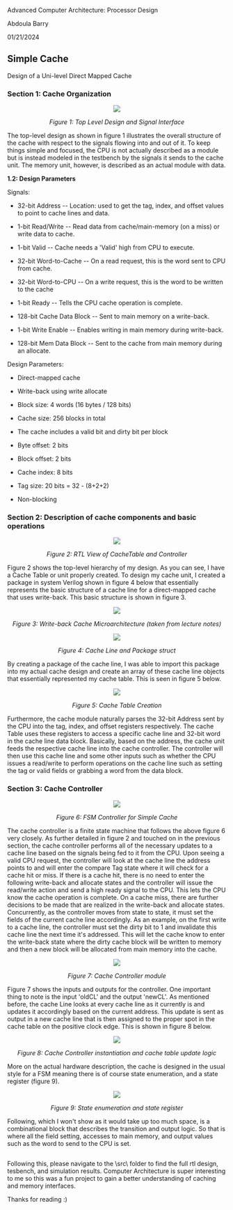 Advanced Computer Architecture: Processor Design

Abdoula Barry

01/21/2024

## Simple Cache
Design of a Uni-level Direct Mapped Cache
### Section 1: Cache Organization

<p align="center"> 
  <img src="./media/image1.png" />
</p>
<p align="center"><em>Figure 1: Top Level Design and Signal Interface</em></p>


The top-level design as shown in figure 1 illustrates the overall
structure of the cache with respect to the signals flowing into and out
of it. To keep things simple and focused, the CPU is not actually
described as a module but is instead modeled in the testbench by the
signals it sends to the cache unit. The memory unit, however, is
described as an actual module with data.

**1.2: Design Parameters**

Signals:

-   32-bit Address -- Location: used to get the tag, index, and offset
    values to point to cache lines and data.

-   1-bit Read/Write -- Read data from cache/main-memory (on a miss) or
    write data to cache.

-   1-bit Valid -- Cache needs a 'Valid' high from CPU to execute.

-   32-bit Word-to-Cache -- On a read request, this is the word sent to
    CPU from cache.

-   32-bit Word-to-CPU -- On a write request, this is the word to be
    written to the cache

-   1-bit Ready -- Tells the CPU cache operation is complete.

-   128-bit Cache Data Block -- Sent to main memory on a write-back.

-   1-bit Write Enable -- Enables writing in main memory during
    write-back.

-   128-bit Mem Data Block -- Sent to the cache from main memory during
    an allocate.

Design Parameters:

-   Direct-mapped cache

-   Write-back using write allocate

-   Block size: 4 words (16 bytes / 128 bits)

-   Cache size: 256 blocks in total

-   The cache includes a valid bit and dirty bit per block

-   Byte offset: 2 bits

-   Block offset: 2 bits

-   Cache index: 8 bits

-   Tag size: 20 bits = 32 - (8+2+2)

-   Non-blocking

### Section 2: Description of cache components and basic operations

<p align="center"> 
  <img src="./media/image2.png" />
</p>
<p align="center"><em>Figure 2: RTL View of CacheTable and Controller</em></p>


Figure 2 shows the top-level hierarchy of my design. As you can see, I
have a Cache Table or unit properly created. To design my cache unit, I
created a package in system Verilog shown in figure 4 below that
essentially represents the basic structure of a cache line for a
direct-mapped cache that uses write-back. This basic structure is shown
in figure 3.

<p align="center"> 
  <img src="./media/image3.png" />
</p>
<p align="center"><em>Figure 3: Write-back Cache Microarchitecture (taken from lecture notes)</em></p>


<p align="center"> 
  <img src="./media/image4.png" />
</p>
<p align="center"><em>Figure 4: Cache Line and Package struct</em></p>


By creating a package of the cache line, I was able to import this
package into my actual cache design and create an array of these cache
line objects that essentially represented my cache table. This is seen
in figure 5 below.

<p align="center"> 
  <img src="./media/image5.png" />
</p>
<p align="center"><em>Figure 5: Cache Table Creation</em></p>


Furthermore, the cache module naturally parses the 32-bit Address sent
by the CPU into the tag, index, and offset registers respectively. The
cache Table uses these registers to access a specific cache line and
32-bit word in the cache line data block. Basically, based on the
address, the cache unit feeds the respective cache line into the cache
controller. The controller will then use this cache line and some other
inputs such as whether the CPU issues a read/write to perform operations
on the cache line such as setting the tag or valid fields or grabbing a
word from the data block.

### Section 3: Cache Controller

<p align="center"> 
  <img src="./media/image6.png" />
</p>
<p align="center"><em>Figure 6: FSM Controller for Simple Cache</em></p>


The cache controller is a finite state machine that follows the above
figure 6 very closely. As further detailed in figure 2 and touched on in
the previous section, the cache controller performs all of the necessary
updates to a cache line based on the signals being fed to it from the
CPU. Upon seeing a valid CPU request, the controller will look at the
cache line the address points to and will enter the compare Tag state
where it will check for a cache hit or miss. If there is a cache hit,
there is no need to enter the following write-back and allocate states
and the controller will issue the read/write action and send a high
ready signal to the CPU. This lets the CPU know the cache operation is
complete. On a cache miss, there are further decisions to be made that
are realized in the write-back and allocate states. Concurrently, as the
controller moves from state to state, it must set the fields of the
current cache line accordingly. As an example, on the first write to a
cache line, the controller must set the dirty bit to 1 and invalidate
this cache line the next time it's addressed. This will let the cache
know to enter the write-back state where the dirty cache block will be
written to memory and then a new block will be allocated from main
memory into the cache.

<p align="center"> 
  <img src="./media/image7.png" />
</p>
<p align="center"><em>Figure 7: Cache Controller module</em></p>


Figure 7 shows the inputs and outputs for the controller. One important
thing to note is the input 'oldCL' and the output 'newCL'. As mentioned
before, the cache Line looks at every cache line as it currently is and
updates it accordingly based on the current address. This update is sent
as output in a new cache line that is then assigned to the proper spot
in the cache table on the positive clock edge. This is shown in figure 8
below.

<p align="center"> 
  <img src="./media/image8.png" />
</p>
<p align="center"><em>Figure 8: Cache Controller instantiation and cache table update logic</em></p>



More on the actual hardware description, the cache is designed in the
usual style for a FSM meaning there is of course state enumeration, and
a state register (figure 9).

<p align="center"> 
  <img src="./media/image9.png" />
</p>
<p align="center"><em>Figure 9: State enumeration and state register</em></p>


Following, which I won't show as it would take up too much space, is a
combinational block that describes the transition and output logic. So
that is where all the field setting, accesses to main memory, and output
values such as the word to send to the CPU is set.

##

Following this, please navigate to the \src\ folder to find the full rtl design, tesbench, and simulation results. Computer Architecture is super interesting to me so this was a fun project to gain a better understanding of caching and memory interfaces. 

Thanks for reading :)
